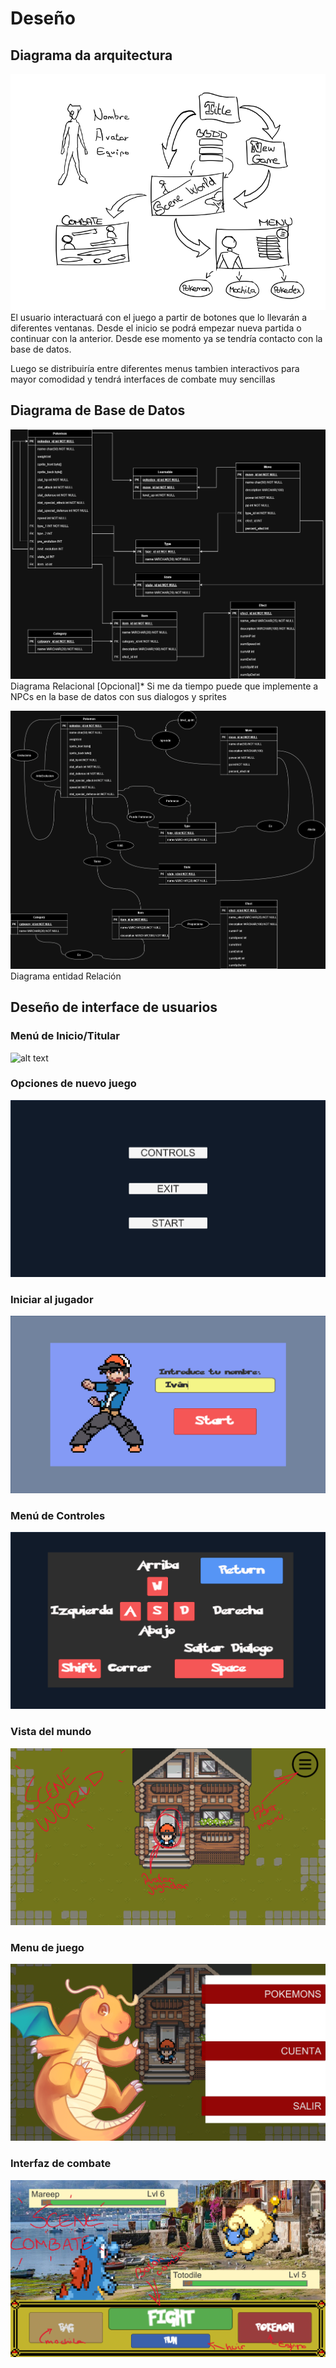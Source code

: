 # Deseño

## Diagrama da arquitectura

![alt text](<../img/pokemon esquema.png>)
El usuario interactuará con el juego a partir de botones que lo llevarán a diferentes ventanas. Desde el inicio se podrá empezar nueva partida o continuar con la anterior. Desde ese momento ya se tendría contacto con la base de datos.

Luego se distribuiría entre diferentes menus tambien interactivos para mayor comodidad y tendrá interfaces de combate muy sencillas

## Diagrama de Base de Datos

![alt text](../img/DiagramaBBDD.drawio.png)
Diagrama Relacional
[Opcional]* Si me da tiempo puede que implemente a NPCs en la base de datos con sus dialogos y sprites

![alt text](<../img/ER Pokemon.png>)
Diagrama entidad Relación

## Deseño de interface de usuarios

### Menú de Inicio/Titular
![alt text](../img/Title.png)

### Opciones de nuevo juego
![alt text](../img/MenuStart.png)

### Iniciar al jugador
![alt text](../img/Inicio.png)

### Menú de Controles
![alt text](../img/Controls.png)

### Vista del mundo
![alt text](../img/WorldInterface.png)

### Menu de juego
![alt text](../img/Menu.png)

### Interfaz de combate
![alt text](../img/Combate.png)
